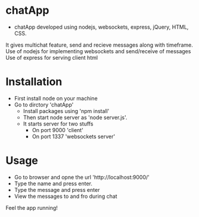 # chatApp
- chatApp developed using nodejs, websockets, express, jQuery, HTML, CSS.

It gives multichat feature, send and recieve messages along with timeframe.
Use of nodejs for implementing websockets and send/receive of messages
Use of express for serving client html

# Installation
- First install node on your machine
- Go to dirctory 'chatApp'
  - Install packages using 'npm install'
  - Then start node server as 'node server.js'.
  - It starts server for two stuffs
    - On port 9000 'client'
    - On port 1337 'websockets server'

# Usage
- Go to browser and opne the url 'http://localhost:9000/'
- Type the name and press enter.
- Type the message and press enter
- View the messages to and fro during chat

Feel the app running!

